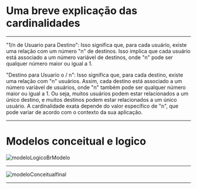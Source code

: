 <h1>Uma breve explicação das cardinalidades</h1>
<hr>
<p>
"1/n de Usuario para Destino": Isso significa que, para cada usuário, existe uma relação com um número "n" de destinos. Isso implica que cada usuário está associado a um número variável de destinos, onde "n" pode ser qualquer número maior ou igual a 1.

"Destino para Usuario o / n": Isso significa que, para cada destino, existe uma relação com "n" usuários. Assim, cada destino está associado a um número variável de usuários, onde "n" também pode ser qualquer número maior ou igual a 1.
  Ou seja, muitos usuários podem estar relacionados a um único destino, e muitos destinos podem estar relacionados a um único usuário. A cardinalidade exata depende do valor específico de "n", que pode variar de acordo com o contexto da sua aplicação.
</p>
<hr>
<h1>Modelos conceitual e logico </h1>



![modeloLogicoBrModelo](https://github.com/Renatodavid/recode-pro/assets/106851081/06131ec7-3cd0-44aa-8fde-deadbb76c362)
<br>
<hr>

![modeloConceitualfinal](https://github.com/Renatodavid/recode-pro/assets/106851081/d7959027-64fe-4e57-b005-855f93abb35b)

<hr>
